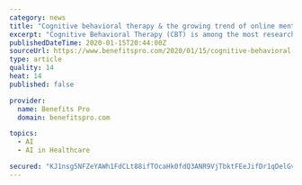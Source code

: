 ```yaml
---
category: news
title: "Cognitive behavioral therapy & the growing trend of online mental health programs"
excerpt: "Cognitive Behavioral Therapy (CBT) is among the most researched and effective ... Like many consumer-driven online services, cCBT uses artificial intelligence or AI, and interactive algorithms to approximate some of the same back-and-forth exchanges ..."
publishedDateTime: 2020-01-15T20:44:00Z
sourceUrl: https://www.benefitspro.com/2020/01/15/cognitive-behavioral-therapy-the-growing-trend-of-online-mental-health-programs/
type: article
quality: 14
heat: 14
published: false

provider:
  name: Benefits Pro
  domain: benefitspro.com

topics:
  - AI
  - AI in Healthcare

secured: "KJ1nsg5NFZeYAWh1FdCLt88ifTOcaHk0fdQ3ANR9VjTbktFEeJifDr1qDelGvcHr0Lgp3Kh0SIKJibd46HucN9v07nKRPYfF8t5SJUXO2ptW1uYrZuyrPRGIBGvE/ab0viCWTVyPv6+ucdsYajgYAUccZzk64sxGcSRHVSX9ct/BABt5vArF13jfFAYMEZUcj0tVU8AeOilh+QW+3LcoTOLYgvpzY//XsXDU1AGO/FVYLw82hyCelAXM3I9AaVUtzXtVCfV0434nP3BoBR3AEqlwMkvWCKHLOJHFIJ8ujMg=;B5WdIuDzNP0kWr8h1nGRcQ=="
---
```


